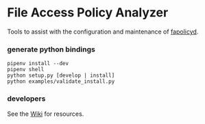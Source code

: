 File Access Policy Analyzer
===

Tools to assist with the configuration and maintenance of [fapolicyd](https://github.com/linux-application-whitelisting/fapolicyd).

### generate python bindings
```
pipenv install --dev
pipenv shell
python setup.py [develop | install]
python examples/validate_install.py
```

### developers
See the [Wiki](https://github.com/ctc-oss/fapolicy-analyzer/wiki) for resources.
